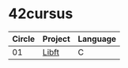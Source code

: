 # 42cursus

| Circle | Project         | Language   |
|--------|------------------|------------|
| 01     | [Libft](https://github.com/mactwo/42_libft) | C          |

